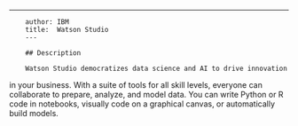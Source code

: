 ---
        author: IBM
        title:  Watson Studio
        ---

        ## Description

        Watson Studio democratizes data science and AI to drive innovation
in your business. With a suite of tools for all skill levels,
everyone can collaborate to prepare, analyze, and model data. You
can write Python or R code in notebooks, visually code on a
graphical canvas, or automatically build models.
